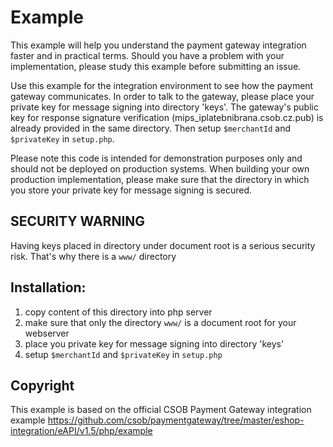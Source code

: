 # Example

This example will help you understand the payment gateway integration faster and in practical terms.
Should you have a problem with your implementation, please study this example before submitting an issue.

Use this example for the integration environment to see how the payment gateway communicates.
In order to talk to the gateway, please place your private key for message signing into directory 'keys'.
The gateway's public key for response signature verification (mips_iplatebnibrana.csob.cz.pub) is already provided in the same directory.
Then setup `$merchantId` and `$privateKey` in `setup.php`.

Please note this code is intended for demonstration purposes only and should not be deployed on production systems.
When building your own production implementation, please make sure that the directory in which you store your private key for message signing is secured.


## SECURITY WARNING

Having keys placed in directory under document root is a serious security risk.
That's why there is a `www/` directory


## Installation:

1. copy content of this directory into php server
2. make sure that only the directory `www/` is a document root for your webserver
3. place you private key for message signing into directory 'keys'
4. setup `$merchantId` and `$privateKey` in `setup.php`


## Copyright

This example is based on the official CSOB Payment Gateway integration example
https://github.com/csob/paymentgateway/tree/master/eshop-integration/eAPI/v1.5/php/example
